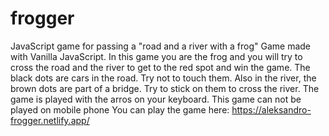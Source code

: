 # frogger
JavaScript game for passing a "road and a river with a frog"
Game made with Vanilla JavaScript.
In this game you are the frog and you will try to cross the road and the river to get to the red spot and win the game.
The black dots are cars in the road. Try not to touch them.
Also in the river, the brown dots are part of a bridge. Try to stick on them to cross the river.
The game is played with the arros on your keyboard. This game can not be played on mobile phone
You can play the game here: https://aleksandro-frogger.netlify.app/
